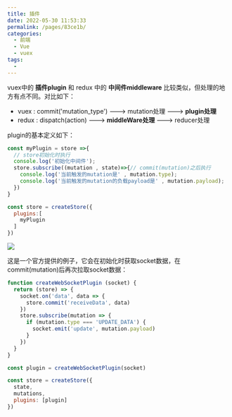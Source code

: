 ```yaml
---
title: 插件
date: 2022-05-30 11:53:33
permalink: /pages/83ce1b/
categories:
  - 前端
  - Vue
  - vuex
tags:
  - 
---
```



vuex中的 **插件plugin** 和 redux 中的 **中间件middleware** 比较类似，但处理的地方有点不同。对比如下：
-   vuex : commit('mutation_type') --->  mutation处理  --->  **plugin处理**
-   redux : dispatch(action) ---> **middleWare处理** ---> reducer处理

plugin的基本定义如下：

```js
const myPlugin = store =>{
  // store初始化时执行
  console.log('初始化中间件');
  store.subscribe((mutation , state)=>{// commit(mutation)之后执行
    console.log('当前触发的mutation是' , mutation.type);
    console.log('当前触发的mutation的负载payload是' , mutation.payload);
  }) 
}

const store = createStore({
  plugins:[
    myPlugin
  ]
})
```

![](https://linyc.oss-cn-beijing.aliyuncs.com/vuex-plugin.gif)

这是一个官方提供的例子，它会在初始化时获取socket数据，在commit(mutation)后再次拉取socket数据：

```js
function createWebSocketPlugin (socket) {
  return (store) => {
    socket.on('data', data => {
      store.commit('receiveData', data)
    })
    store.subscribe(mutation => {
      if (mutation.type === 'UPDATE_DATA') {
        socket.emit('update', mutation.payload)
      }
    })
  }
}

const plugin = createWebSocketPlugin(socket)

const store = createStore({
  state,
  mutations,
  plugins: [plugin]
})

```


